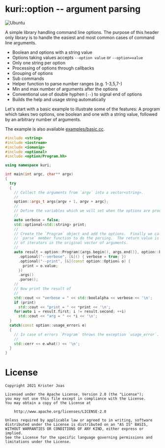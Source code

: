 # kuri::option -- argument parsing

![Ubuntu](https://github.com/kuriboshi/option/actions/workflows/cmake.yml/badge.svg)

A simple library handling command line options.  The purpose of this
header only library is to handle the easiest and most common cases of
command line arguments.

* Boolean and options with a string value
* Options taking values accepts `--option value` or `--option=value`
* Only one string per option
* Processing of options through callbacks
* Grouping of options
* Sub commands
* Helper function to parse number ranges (e.g. 1-3,5,7-)
* Min and max number of arguments after the options
* Conventional use of double hyphen (`--`) to signal end of options
* Builds the help and usage string automatically

Let's start with a basic example to illustrate some of the features: A
program which takes two options, one boolean and one with a string
value, followed by an arbitrary number of arguments.

The example is also available [examples/basic.cc](examples/basic.cc).

```cpp
#include <string>
#include <iostream>
#include <iomanip>
#include <optional>
#include <option/Program.hh>

using namespace kuri;

int main(int argc, char** argv)
{
  try
  {
    // Collect the arguments from `argv` into a vector<string>.
    //
    option::args_t args{argv + 1, argv + argc};
    //
    // Define the variables which we will set when the options are processed.
    //
    auto verbose = false;
    std::optional<std::string> print;
    //
    // Create the `Program` object and add the options.  Finally we call the
    // `parse` member function to do the parsing.  The return value is a pair
    // of iterators in the original vector of arguments.
    //
    auto result = option::Program({args.begin(), args.end()}, option::basename(argv[0]))
      .optional("--verbose", [&]() { verbose = true; })
      .optional("--print", [&](const option::Option& o) {
        print = o.value;
      })
      .args()
      .parse();
    //
    // Now print the result of
    //
    std::cout << "verbose = " << std::boolalpha << verbose << '\n';
    if (print)
      std::cout << "print = " << *print << '\n';
    for(auto i = result.first; i != result.second; ++i)
      std::cout << "arg = " << *i << '\n';
  }
  catch(const option::usage_error& e)
  {
    // In case of errors `Program` throws the exception `usage_error`.
    //
    std::cerr << e.what() << '\n';
  }
}
```

# License

```
Copyright 2021 Krister Joas

Licensed under the Apache License, Version 2.0 (the "License");
you may not use this file except in compliance with the License.
You may obtain a copy of the License at

    http://www.apache.org/licenses/LICENSE-2.0

Unless required by applicable law or agreed to in writing, software
distributed under the License is distributed on an "AS IS" BASIS,
WITHOUT WARRANTIES OR CONDITIONS OF ANY KIND, either express or implied.
See the License for the specific language governing permissions and
limitations under the License.
```
